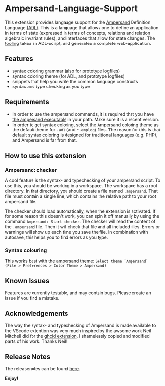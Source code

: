 # Ampersand-Language-Support

This extension provides langauge support for the [Ampersand](http://ampersandtarski.github.io/) Definition Language [(ADL)](https://ampersandtarski.gitbook.io/documentation). This is a language that allows one to define an application in terms of state (expressed in terms of concepts, relations and relation algebraic invariant rules), and interfaces that allow for state changes. The [tooling](https://github.com/AmpersandTarski/Ampersand) takes an ADL-script, and generates a complete web-application.

## Features

- syntax coloring grammar (also for prototype logfiles)
- syntax coloring theme (for ADL, and prototype logfiles)
- snippets that help you write the common language constructs
- syntax and type checking as you type

## Requirements

- In order to use the ampersand commands, it is required that you have [the ampersand executable](https://github.com/AmpersandTarski/Ampersand/releases/latest) in your path. Make sure it is a recent version.
- In order to get syntax coloring, select the Ampersand coloring theme as the default theme for `.adl` (and `*.amplog`) files. The reason for this is that default syntax coloring is designed for traditional languages (e.g. PHP), and Ampersand is far from that. 

## How to use this extension

### Ampersand: checker

A cool feature is the syntax- and typechecking of your ampersand script. To use this, you should be working in a workspace. The workspace has a root directory. In that directory, you should create a file named `.ampersand`. That file must contain a single line, which contains the relative path to your root ampersand file.

The checker should load automatically, when the extension is activated. If for some reason this doesn't work, you can spin it off manually by using the command `Ampersand: Start checker`. The checker will read the content of the `.ampersand` file. Then it will check that file and all included files. Errors or warnings will show up each time you save the file. In combination with autosave, this helps you to find errors as you type.

### Syntax colouring

This works best with the ampersand theme:
  ```Select theme `Ampersand` (File > Preferences > Color Theme > Ampersand)```

## Known Issues

Features are currently testable, and may contain bugs. Please create an [issue](https://github.com/AmpersandTarski/Ampersand-Language-Support/issues) if you find a mistake.

## Acknowledgements

The way the syntax- and typechecking of Ampersand is made available to the VScode extention was very much inspired by the awsome work Neil Mitchell did for the [ghcid extension](https://github.com/ndmitchell/ghcid.). I shamelessly copied and modified parts of his work. Thanks Neil!

## Release Notes

The releasenotes can be found [here](./CHANGELOG.md).

**Enjoy!**
